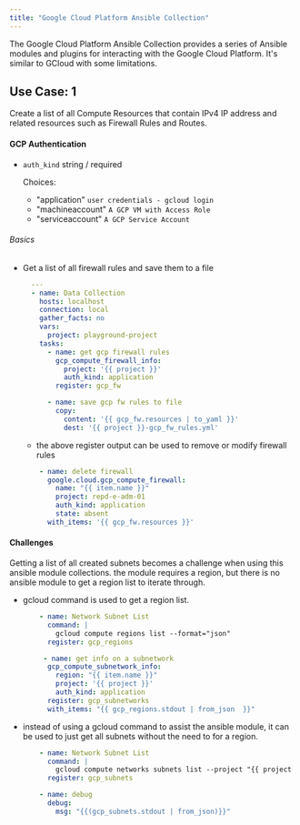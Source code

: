 ```yaml
---
title: "Google Cloud Platform Ansible Collection"
---
```


The Google Cloud Platform Ansible Collection provides a series of Ansible modules and plugins for interacting with the Google Cloud Platform. 
It's similar to GCloud with some limitations. 

## Use Case: 1
Create a list of all Compute Resources that contain IPv4 IP address and related resources such as Firewall Rules and Routes.


#### GCP Authentication
- `auth_kind` string / required

  Choices:
  - "application"
      `user credentials - gcloud login`
  - "machineaccount"
      `A GCP VM with Access Role`
  - "serviceaccount"
      `A GCP Service Account`
      
 ###### Basics
 
- Get a list of all firewall rules and save them to a file
  ```yml
    ---
    - name: Data Collection
      hosts: localhost
      connection: local
      gather_facts: no
      vars:
        project: playground-project
      tasks:
        - name: get gcp firewall rules
          gcp_compute_firewall_info:
            project: '{{ project }}'
            auth_kind: application
          register: gcp_fw
  
        - name: save gcp fw rules to file
          copy:
            content: '{{ gcp_fw.resources | to_yaml }}'
            dest: '{{ project }}-gcp_fw_rules.yml'
  ```
  
  - the above register output can be used to remove or modify firewall rules

  ```yml
      - name: delete firewall
        google.cloud.gcp_compute_firewall:
          name: "{{ item.name }}"
          project: repd-e-adm-01
          auth_kind: application
          state: absent
        with_items: '{{ gcp_fw.resources }}'
  ```

#### Challenges
Getting a list of all created subnets becomes a challenge when using this ansible module collections. the module requires a region, but there is no ansible module to get a region list to iterate through. 

- gcloud command is used to get a region list.

  ```yml
      - name: Network Subnet List
        command: |
          gcloud compute regions list --format="json"
        register: gcp_regions

       - name: get info on a subnetwork
        gcp_compute_subnetwork_info:
          region: "{{ item.name }}"
          project: '{{ project }}'
          auth_kind: application
        register: gcp_subnetworks
        with_items: "{{ gcp_regions.stdout | from_json  }}"
  ```
- instead of using a gcloud command to assist the ansible module, it can be used to just get all subnets without the need to for a region.
  ```yml
      - name: Network Subnet List
        command: |
          gcloud compute networks subnets list --project "{{ project }}" --format="json"
        register: gcp_subnets

      - name: debug
        debug:
          msg: "{{(gcp_subnets.stdout | from_json)}}"
  ```
